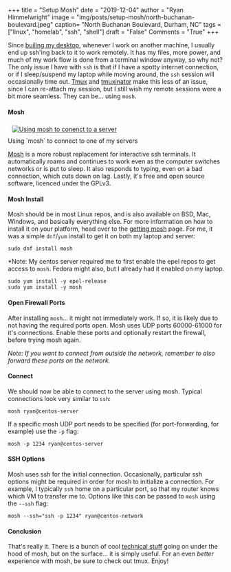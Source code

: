 +++
title  = "Setup Mosh"
date   = "2019-12-04"
author = "Ryan Himmelwright"
image  = "img/posts/setup-mosh/north-buchanan-boulevard.jpeg"
caption= "North Buchanan Boulevard, Durham, NC"
tags   = ["linux", "homelab", "ssh", "shell"]
draft  = "False"
Comments = "True"
+++

Since [builing my desktop](/post/charmeleon-desktop-design/), whenever I work
on another machine, I usually end up ssh'ing back to it to work remotely. It
has my files, more power, and much of my work flow is done from a terminal
window anyway, so why not?  The only issue I have with `ssh` is that if I have
a spotty internet connection, or if I sleep/suspend my laptop while moving
around, the `ssh` session will occasionally time out.  [Tmux](/post/scripting-tmux-workspaces/)
and [tmuxinator](/post/setting-up-tmuxinator/) make this less of an issue,
since I can re-attach my session, but I still wish my remote sessions were a
bit more seamless. They can be... using `mosh`.


#### Mosh

<a href="/img/posts/setup-mosh/ponyta-mosh.png">
<img alt="Using mosh to conenct to a server" src="/img/posts/setup-mosh/ponyta-mosh.png" style="max-width: 100%; padding: 5px 15px 10px 10px"/></a>
<div class="caption">Using `mosh` to connect to one of my servers</div>

[Mosh](https://mosh.org) is a more robust replacement for interactive ssh
terminals. It automatically roams and continues to work even as the computer
switches networks or is put to sleep. It also responds to typing, even on a bad
connection, which cuts down on lag. Lastly, it's free and open source software,
licenced under the GPLv3.


#### Mosh Install

Mosh should be in most Linux repos, and is also available on BSD, Mac, Windows,
and basically everything else.  For more information on how to install it on
your platform, head over to the [getting mosh](https://mosh.org/#getting)
page.  For me, it was a simple `dnf`/`yum` install to get it on both my laptop
and
server:

```
sudo dnf install mosh
```

*Note: My centos server required me to first enable the epel repos to get
access to `mosh`. Fedora might also, but I already had it enabled on my
laptop.

```
sudo yum install -y epel-release
sudo yum install -y mosh
```


#### Open Firewall Ports

After installing `mosh`... it might not immediately work. If so, it is likely
due to not having the required ports open. Mosh uses UDP ports 60000-61000 for
it's connections. Enable these ports and optionally restart the firewall,
before trying mosh again.

*Note: If you want to connect from outside the network, remember to also
forward these ports on the network.*


#### Connect

We should now be able to connect to the server using mosh. Typical connections
look very similar to `ssh`:

```
mosh ryan@centos-server
```

If a specific mosh UDP port needs to be specified (for port-forwarding, for example)
use the `-p` flag:

```
mosh -p 1234 ryan@centos-server
```


#### SSH Options

Mosh uses ssh for the initial connection. Occasionally, particular ssh options
might be required in order for mosh to initialize a connection.  For
example, I typically `ssh` home on a particular port, so that my router knows
which VM to transfer me to.  Options like this can be passed to `mosh` using
the `--ssh` flag:

```
mosh --ssh="ssh -p 1234" ryan@centos-network
```


#### Conclusion

That's really it. There is a bunch of cool [technical
stuff](https://mosh.org/#techinfo) going on under the hood of mosh, but on the
surface... it is simply useful. For an even *better* experience with mosh, be
sure to check out tmux. Enjoy!

